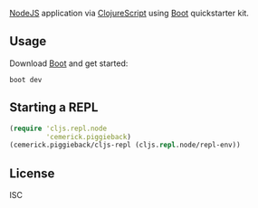 [NodeJS](https://github.com/nodejs/node) application via [ClojureScript](https://github.com/clojure/clojurescript) using [Boot](https://github.com/boot-clj/boot) quickstarter kit.

## Usage

Download [Boot](http://boot-clj.com/) and get started:

``` shell
boot dev
```

## Starting a REPL

``` clojure
(require 'cljs.repl.node
         'cemerick.piggieback)
(cemerick.piggieback/cljs-repl (cljs.repl.node/repl-env))
```

## License

ISC
